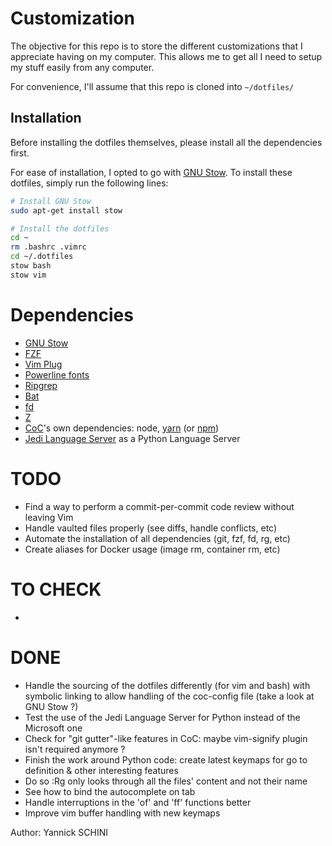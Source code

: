 # Customization

The objective for this repo is to store the different customizations that I appreciate having on my computer.
This allows me to get all I need to setup my stuff easily from any computer.

For convenience, I'll assume that this repo is cloned into `~/dotfiles/`

## Installation

Before installing the dotfiles themselves, please install all the dependencies first.

For ease of installation, I opted to go with [GNU Stow](https://www.gnu.org/software/stow/).
To install these dotfiles, simply run the following lines:

```bash
# Install GNU Stow
sudo apt-get install stow

# Install the dotfiles
cd ~
rm .bashrc .vimrc
cd ~/.dotfiles
stow bash
stow vim
```

# Dependencies

*  [GNU Stow](https://www.gnu.org/software/stow/)
*  [FZF](https://github.com/junegunn/fzf#using-linux-package-managers)
*  [Vim Plug](https://github.com/junegunn/vim-plug)
*  [Powerline fonts](https://github.com/powerline/fonts)
*  [Ripgrep](https://github.com/BurntSushi/ripgrep)
*  [Bat](https://github.com/sharkdp/bat)
*  [fd](https://github.com/sharkdp/fd)
*  [Z](https://github.com/rupa/z)
*  [CoC](https://github.com/neoclide/coc.nvim)'s own dependencies: node, [yarn](https://classic.yarnpkg.com/fr/docs/install/#debian-stable) (or [npm](https://www.npmjs.com/get-npm))
*  [Jedi Language Server](https://pypi.org/project/jedi/) as a Python Language Server

# TODO

*  Find a way to perform a commit-per-commit code review without leaving Vim
*  Handle vaulted files properly (see diffs, handle conflicts, etc)
*  Automate the installation of all dependencies (git, fzf, fd, rg, etc)
*  Create aliases for Docker usage (image rm, container rm, etc)

# TO CHECK

-

# DONE

*  Handle the sourcing of the dotfiles differently (for vim and bash) with symbolic linking to allow handling of the coc-config file (take a look at GNU Stow ?)
*  Test the use of the Jedi Language Server for Python instead of the Microsoft one
*  Check for "git gutter"-like features in CoC: maybe vim-signify plugin isn't required anymore ?
*  Finish the work around Python code: create latest keymaps for go to definition & other interesting features
*  Do so :Rg only looks through all the files' content and not their name
*  See how to bind the autocomplete on tab
*  Handle interruptions in the 'of' and 'ff' functions better
*  Improve vim buffer handling with new keymaps

Author: Yannick SCHINI
